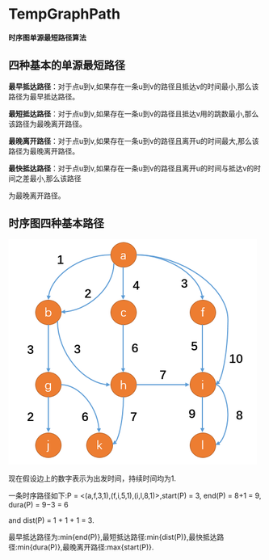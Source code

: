 # TempGraphPath
**时序图单源最短路径算法**
## 四种基本的单源最短路径
**最早抵达路径**：对于点u到v,如果存在一条u到v的路径且抵达v的时间最小,那么该路径为最早抵达路径。

**最短抵达路径**：对于点u到v,如果存在一条u到v的路径且抵达v用的跳数最小,那么该路径为最晚离开路径。

**最晚离开路径**：对于点u到v,如果存在一条u到v的路径且离开u的时间最大,那么该路径为最晚离开路径。

**最快抵达路径**：对于点u到v,如果存在一条u到v的路径且离开u的时间与抵达v的时间之差最小,那么该路径

为最晚离开路径。
## 时序图四种基本路径
![时序图](https://github.com/oeljeklaus-you/TempGraphPath/blob/master/temporalGraph.png)

现在假设边上的数字表示为出发时间，持续时间均为1.

一条时序路径如下:P = <(a,f,3,1),(f,i,5,1),(i,l,8,1)>,start(P) = 3, end(P) = 8+1 = 9, dura(P) = 9−3 = 6

and dist(P) = 1 + 1 + 1 = 3.

最早抵达路径为:min{end(P)},最短抵达路径:min{dist(P)},最快抵达路径:min{dura(P)},最晚离开路径:max{start(P)}.





